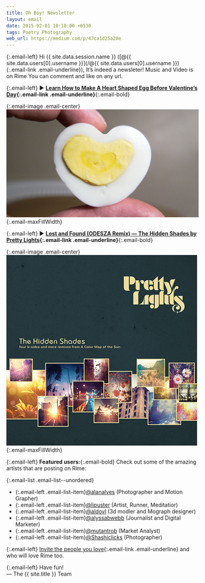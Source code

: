 ```yaml
---
title: Oh Boy! Newsletter
layout: email
date: 2015-02-01 10:10:00 +0530
tags: Poetry Photography
web_url: https://medium.com/p/47ca1d25a28e
---
```


{:.email-left}
Hi {{ site.data.session.name }} ([@{{ site.data.users[0].username }}](/@{{ site.data.users[0].username }}){:.email-link .email-underline}), It’s indeed a newsleter!
Music and Video is on Rime
You can comment and like on any url.


{:.email-left}
► **[Learn How to Make A Heart Shaped Egg Before Valentine’s Day](/url/1aa1216cb88a2a25d502370a56a738de1f9705f36f62c62f50c3152debaabfc6?utm_source=Newsletter-17&utm_campaign=17+Oh+boy%21+Newsletter&utm_medium=email&utm_content=hyperlink){:.email-link .email-underline}**{:.email-bold}

{:.email-image .email-center}
![](/assets/email/02-maxresdefault.jpg){:.email-maxFillWidth}


{:.email-left}
► **[Lost and Found (ODESZA Remix) — The Hidden Shades by Pretty Lights](/url/58a6998f9d3aff20717415f0793ca70e3f80075c95a7f4031787335be5c7b114?utm_source=Newsletter-17&utm_campaign=17+Oh+boy%21+Newsletter&utm_medium=email&utm_content=hyperlink){:.email-link .email-underline}**{:.email-bold}

{:.email-image .email-center}
![](/assets/email/02-artworks-000073914951-saca11-t500x500.jpg){:.email-maxFillWidth}

{:.email-left}
<strong>Featured users:</strong>{:.email-bold} Check out some of the amazing artists that are posting on Rime:

{:.email-list .email-list--unordered}
- {:.email-left .email-list-item}[@alanalves](/@alanalves) (Photographer and Motion Grapher)
- {:.email-left .email-list-item}[@lipuster](/@lipuster) (Artist, Runner, Meditatior)
- {:.email-left .email-list-item}[@aldovl](/@aldovl) (3d modler and Mograph designer)
- {:.email-left .email-list-item}[@alyssabwebb](/@alyssabwebb) (Journalist and Digital Marketer)
- {:.email-left .email-list-item}[@mutantrob](/@mutantrob) (Market Analyst)
- {:.email-left .email-list-item}[@Shashiclicks](/@Shashiclicks) (Photographer)

{:.email-left}
[Invite the people you love](/people/invite){:.email-link .email-underline} and who will love Rime too.

{:.email-left}
Have fun!<br>
— The {{ site.title }} Team